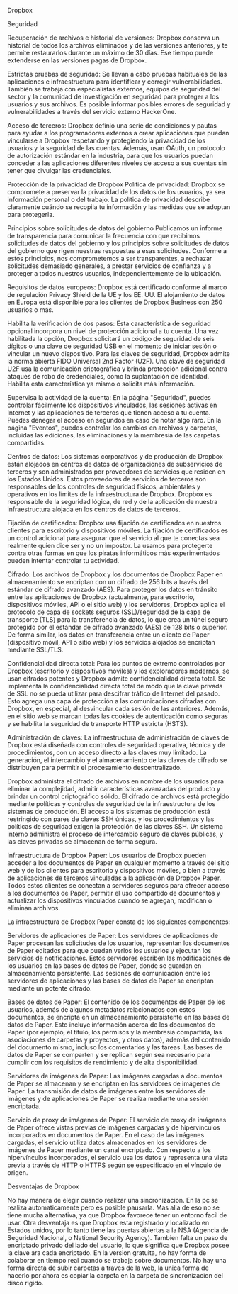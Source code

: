 Dropbox

Seguridad

Recuperación de archivos e historial de versiones: Dropbox conserva un historial de todos los archivos eliminados y de las versiones anteriores, y te permite restaurarlos durante un máximo de 30 días. Ese tiempo puede extenderse en las versiones pagas de Dropbox.

Estrictas pruebas de seguridad: Se llevan a cabo pruebas habituales de las aplicaciones e infraestructura para identificar y corregir vulnerabilidades. También se trabaja con especialistas externos, equipos de seguridad del sector y la comunidad de investigación en seguridad para proteger a los usuarios y sus archivos. Es posible informar posibles errores de seguridad y vulnerabilidades a través del servicio externo HackerOne.

Acceso de terceros: Dropbox definió una serie de condiciones y pautas para ayudar a los programadores externos a crear aplicaciones que puedan vincularse a Dropbox respetando y protegiendo la privacidad de los usuarios y la seguridad de las cuentas. Además, usan OAuth, un protocolo de autorización estándar en la industria, para que los usuarios puedan conceder a las aplicaciones diferentes niveles de acceso a sus cuentas sin tener que divulgar las credenciales. 

Protección de la privacidad de Dropbox
Política de privacidad: Dropbox se compromete a preservar la privacidad de los datos de los usuarios, ya sea información personal o del trabajo. La política de privacidad describe claramente cuándo se recopila tu información y las medidas que se adoptan para protegerla.

Principios sobre solicitudes de datos del gobierno
Publicamos un informe de transparencia para comunicar la frecuencia con que recibimos solicitudes de datos del gobierno y los principios sobre solicitudes de datos del gobierno que rigen nuestras respuestas a esas solicitudes. Conforme a estos principios, nos comprometemos a ser transparentes, a rechazar solicitudes demasiado generales, a prestar servicios de confianza y a proteger a todos nuestros usuarios, independientemente de la ubicación.

Requisitos de datos europeos: Dropbox está certificado conforme al marco de regulación Privacy Shield de la UE y los EE. UU. El alojamiento de datos en Europa está disponible para los clientes de Dropbox Business con 250 usuarios o más.

Habilita la verificación de dos pasos: Esta característica de seguridad opcional incorpora un nivel de protección adicional a tu cuenta. Una vez habilitada la opción, Dropbox solicitará un código de seguridad de seis dígitos o una clave de seguridad USB en el momento de iniciar sesión o vincular un nuevo dispositivo. Para las claves de seguridad, Dropbox admite la norma abierta FIDO Universal 2nd Factor (U2F). Una clave de seguridad U2F usa la comunicación criptográfica y brinda protección adicional contra ataques de robo de credenciales, como la suplantación de identidad. Habilita esta característica ya mismo o solicita más información. 

Supervisa la actividad de la cuenta: En la página "Seguridad", puedes controlar fácilmente los dispositivos vinculados, las sesiones activas en Internet y las aplicaciones de terceros que tienen acceso a tu cuenta. Puedes denegar el acceso en segundos en caso de notar algo raro. En la página "Eventos", puedes controlar los cambios en archivos y carpetas, incluidas las ediciones, las eliminaciones y la membresía de las carpetas compartidas. 

Centros de datos: Los sistemas corporativos y de producción de Dropbox están alojados en centros de datos de organizaciones de subservicios de terceros y son administrados por proveedores de servicios que residen en los Estados Unidos. Estos proveedores de servicios de terceros son responsables de los controles de seguridad físicos, ambientales y operativos en los límites de la infraestructura de Dropbox. Dropbox es responsable de la seguridad lógica, de red y de la aplicación de nuestra infraestructura alojada en los centros de datos de terceros.

Fijación de certificados: Dropbox usa fijación de certificados en nuestros clientes para escritorio y dispositivos móviles. La fijación de certificados es un control adicional para asegurar que el servicio al que te conectas sea realmente quien dice ser y no un impostor. La usamos para protegerte contra otras formas en que los piratas informáticos más experimentados pueden intentar controlar tu actividad.

Cifrado: Los archivos de Dropbox y los documentos de Dropbox Paper en almacenamiento se encriptan con un cifrado de 256 bits a través del estándar de cifrado avanzado (AES). Para proteger los datos en tránsito entre las aplicaciones de Dropbox (actualmente, para escritorio, dispositivos móviles, API o el sitio web) y los servidores, Dropbox aplica el protocolo de capa de sockets seguros (SSL)/seguridad de la capa de transporte (TLS) para la transferencia de datos, lo que crea un túnel seguro protegido por el estándar de cifrado avanzado (AES) de 128 bits o superior. De forma similar, los datos en transferencia entre un cliente de Paper (dispositivo móvil, API o sitio web) y los servicios alojados se encriptan mediante SSL/TLS.

Confidencialidad directa total: Para los puntos de extremo controlados por Dropbox (escritorio y dispositivos móviles) y los exploradores modernos, se usan cifrados potentes y Dropbox admite confidencialidad directa total. Se implementa la confidencialidad directa total de modo que la clave privada de SSL no se pueda utilizar para descifrar tráfico de Internet del pasado. Esto agrega una capa de protección a las comunicaciones cifradas con Dropbox, en especial, al desvincular cada sesión de las anteriores. Además, en el sitio web se marcan todas las cookies de autenticación como seguras y se habilita la seguridad de transporte HTTP estricta (HSTS).

Administración de claves: La infraestructura de administración de claves de Dropbox está diseñada con controles de seguridad operativa, técnica y de procedimientos, con un acceso directo a las claves muy limitado. La generación, el intercambio y el almacenamiento de las claves de cifrado se distribuyen para permitir el procesamiento descentralizado.

Dropbox administra el cifrado de archivos en nombre de los usuarios para eliminar la complejidad, admitir características avanzadas del producto y brindar un control criptográfico sólido. El cifrado de archivos está protegido mediante políticas y controles de seguridad de la infraestructura de los sistemas de producción. El acceso a los sistemas de producción está restringido con pares de claves SSH únicas, y los procedimientos y las políticas de seguridad exigen la protección de las claves SSH. Un sistema interno administra el proceso de intercambio seguro de claves públicas, y las claves privadas se almacenan de forma segura.

Infraestructura de Dropbox Paper: Los usuarios de Dropbox pueden acceder a los documentos de Paper en cualquier momento a través del sitio web y de los clientes para escritorio y dispositivos móviles, o bien a través de aplicaciones de terceros vinculadas a la aplicación de Dropbox Paper. Todos estos clientes se conectan a servidores seguros para ofrecer acceso a los documentos de Paper, permitir el uso compartido de documentos y actualizar los dispositivos vinculados cuando se agregan, modifican o eliminan archivos.

La infraestructura de Dropbox Paper consta de los siguientes componentes:

Servidores de aplicaciones de Paper: Los servidores de aplicaciones de Paper procesan las solicitudes de los usuarios, representan los documentos de Paper editados para que puedan verlos los usuarios y ejecutan los servicios de notificaciones. Estos servidores escriben las modificaciones de los usuarios en las bases de datos de Paper, donde se guardan en almacenamiento persistente. Las sesiones de comunicación entre los servidores de aplicaciones y las bases de datos de Paper se encriptan mediante un potente cifrado.

Bases de datos de Paper: El contenido de los documentos de Paper de los usuarios, además de algunos metadatos relacionados con estos documentos, se encripta en un almacenamiento persistente en las bases de datos de Paper. Esto incluye información acerca de los documentos de Paper (por ejemplo, el título, los permisos y la membresía compartida, las asociaciones de carpetas y proyectos, y otros datos), además del contenido del documento mismo, incluso los comentarios y las tareas. Las bases de datos de Paper se comparten y se replican según sea necesario para cumplir con los requisitos de rendimiento y de alta disponibilidad.

Servidores de imágenes de Paper: Las imágenes cargadas a documentos de Paper se almacenan y se encriptan en los servidores de imágenes de Paper. La transmisión de datos de imágenes entre los servidores de imágenes y de aplicaciones de Paper se realiza mediante una sesión encriptada.

Servicio de proxy de imágenes de Paper: El servicio de proxy de imágenes de Paper ofrece vistas previas de imágenes cargadas y de hipervínculos incorporados en documentos de Paper. En el caso de las imágenes cargadas, el servicio utiliza datos almacenados en los servidores de imágenes de Paper mediante un canal encriptado. Con respecto a los hipervínculos incorporados, el servicio usa los datos y representa una vista previa a través de HTTP o HTTPS según se especificado en el vínculo de origen.

Desventajas de Dropbox

No hay manera de elegir cuando realizar una sincronizacion. En la pc se realiza automaticamente pero es posible pausarla. Mas alla de eso no se tiene mucha alternativa, ya que Dropbox favorece tener un entorno facil de usar. 
Otra desventaja es que Dropbox esta registrado y localizado en Estados unidos, por lo tanto tiene las puertas abiertas a la NSA (Agencia de Seguridad Nacional, o National Security Agency). Tambien falta un paso de encriptado privado del lado del usuario, lo que significa que Dropbox posee la clave ara cada encriptado.
En la version gratuita, no hay forma de colaborar en tiempo real cuando se trabaja sobre documentos.
No hay una forma directa de subir carpetas a traves de la web, la unica forma de hacerlo por ahora es copiar la carpeta en la carpeta de sincronizacion del disco rigido.
